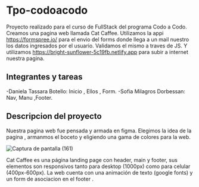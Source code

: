 # Tpo-codoacodo
Proyecto realizado para el curso de FullStack del programa Codo a Codo. Creamos una pagina web llamada Cat Caffee. Utilizamos la appi https://formspree.io/ para el envio del forms donde llega a un mail nuestro los datos ingresados por el usuario. Validamos el mismo a traves de JS. Y utilizamos https://bright-sunflower-5c19fb.netlify.app para subir a internet nuestra pagina.

## Integrantes y tareas

-Daniela Tassara Botello: Inicio , Ellos , Form.
-Sofia Milagros Dorbessan: Nav, Manu ,Footer.

## Descripcion del proyecto

Nuestra pagina web fue pensada y armada en figma. Elegimos la idea de la pagina , armanmos el boceto y eligiendo una gama de colores para la web.

![Captura de pantalla (161)](https://user-images.githubusercontent.com/98909184/197023760-1376e89d-bb8d-48a3-9b2e-072946f490f6.png)


Cat Caffee es una página landing page con header, main y footer, sus elementos son responsivos tanto para desktop (1000px) como para celular (400px-600px). La web cuenta con una animación de texto (google fonts) y un form de asociacion en el footer .




